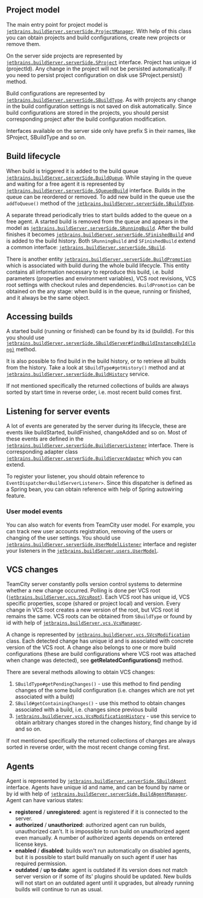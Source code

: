 [//]: # (title: Server-side Object Model)
[//]: # (auxiliary-id: Server-side+Object+Model.html)



## Project model

The main entry point for project model is [`jetbrains.buildServer.serverSide.ProjectManager`](http://javadoc.jetbrains.net/teamcity/openapi/current/jetbrains/buildServer/serverSide/ProjectManager.html). With help of this class you can obtain projects and build configurations, create new projects or remove them.

On the server side projects are represented by [`jetbrains.buildServer.serverSide.SProject`](http://javadoc.jetbrains.net/teamcity/openapi/current/jetbrains/buildServer/serverSide/SProject.html) interface. Project has unique id (projectId). Any change in the project will not be persisted automatically. If you need to persist project configuration on disk use SProject.persist() method.

Build configurations are represented by [`jetbrains.buildServer.serverSide.SBuildType`](http://javadoc.jetbrains.net/teamcity/openapi/current/jetbrains/buildServer/serverSide/SBuildType.html). As with projects any change in the build configuration settings is not saved on disk automatically. Since build configurations are stored in the projects, you should persist corresponding project after the build configuration modification.

<note>

Interfaces available on the server side only have prefix S in their names, like SProject, SBuildType and so on.
</note>

## Build lifecycle

When build is triggered it is added to the build queue [`jetbrains.buildServer.serverSide.BuildQueue`](http://javadoc.jetbrains.net/teamcity/openapi/current/jetbrains/buildServer/serverSide/BuildQueue.html). While staying in the queue and waiting for a free agent it is represented by [`jetbrains.buildServer.serverSide.SQueuedBuild`](http://javadoc.jetbrains.net/teamcity/openapi/current/jetbrains/buildServer/serverSide/SQueuedBuild.html) interface. Builds in the queue can be reordered or removed. To add new build in the queue use the `addToQueue()` method of the [`jetbrains.buildServer.serverSide.SBuildType`](http://javadoc.jetbrains.net/teamcity/openapi/current/jetbrains/buildServer/serverSide/SBuildType.html).

A separate thread periodically tries to start builds added to the queue on a free agent. A started build is removed from the queue and appears in the model as [`jetbrains.buildServer.serverSide.SRunningBuild`](http://javadoc.jetbrains.net/teamcity/openapi/current/jetbrains/buildServer/serverSide/SRunningBuild.html). After the build finishes it becomes [`jetbrains.buildServer.serverSide.SFinishedBuild`](http://javadoc.jetbrains.net/teamcity/openapi/current/jetbrains/buildServer/serverSide/SFinishedBuild.html) and is added to the build history. Both `SRunningBuild` and `SFinishedBuild` extend a common interface: [`jetbrains.buildServer.serverSide.SBuild`](http://javadoc.jetbrains.net/teamcity/openapi/current/jetbrains/buildServer/serverSide/SBuild.html).

There is another entity [`jetbrains.buildServer.serverSide.BuildPromotion`](http://javadoc.jetbrains.net/teamcity/openapi/current/jetbrains/buildServer/serverSide/BuildPromotion.html) which is associated with build during the whole build lifecycle. This entity contains all information necessary to reproduce this build, i.e. build parameters (properties and environment variables), VCS root revisions, VCS root settings with checkout rules and dependencies. `BuildPromotion` can be obtained on the any stage: when build is in the queue, running or finished, and it always be the same object.

## Accessing builds

A started build (running or finished) can be found by its id (buildId). For this you should use [`jetbrains.buildServer.serverSide.SBuildServer#findBuildInstanceById(long)`](http://javadoc.jetbrains.net/teamcity/openapi/current/jetbrains/buildServer/serverSide/SBuildServer.html#findBuildInstanceById(long)) method.

It is also possible to find build in the build history, or to retrieve all builds from the history. Take a look at `SBuildType#getHistory()` method and at [`jetbrains.buildServer.serverSide.BuildHistory`](http://javadoc.jetbrains.net/teamcity/openapi/current/jetbrains/buildServer/serverSide/BuildHistory.html) service.

<note>

If not mentioned specifically the returned collections of builds are always sorted by start time in reverse order, i.e. most recent build comes first.
</note>

## Listening for server events

A lot of events are generated by the server during its lifecycle, these are events like buildStarted, buildFinished, changeAdded and so on. Most of these events are defined in the [`jetbrains.buildServer.serverSide.BuildServerListener`](http://javadoc.jetbrains.net/teamcity/openapi/current/jetbrains/buildServer/serverSide/BuildServerListener.html) interface. There is corresponding adapter class [`jetbrains.buildServer.serverSide.BuildServerAdapter`](http://javadoc.jetbrains.net/teamcity/openapi/current/jetbrains/buildServer/serverSide/BuildServerAdapter.html) which you can extend.

To register your listener, you should obtain reference to `EventDispatcher<BuildServerListener>`. Since this dispatcher is defined as a Spring bean, you can obtain reference with help of Spring autowiring feature.

### User model events

You can also watch for events from TeamCity user model. For example, you can track new user accounts registration, removing of the users or changing of the user settings. You should use [`jetbrains.buildServer.serverSide.UserModelListener`](http://javadoc.jetbrains.net/teamcity/openapi/current/jetbrains/buildServer/users/UserModelListener.html) interface and register your listeners in the [`jetbrains.buildServer.users.UserModel`](http://javadoc.jetbrains.net/teamcity/openapi/current/jetbrains/buildServer/users/UserModel.html).

## VCS changes

TeamCity server constantly polls version control systems to determine whether a new change occurred. Polling is done per VCS root ([`jetbrains.buildServer.vcs.SVcsRoot`](http://javadoc.jetbrains.net/teamcity/openapi/current/jetbrains/buildServer/vcs/SVcsRoot.html)). Each VCS root has unique id, VCS specific properties, scope (shared or project local) and version. Every change in VCS root creates a new version of the root, but VCS root id remains the same. VCS roots can be obtained from `SBuildType` or found by id with help of [`jetbrains.buildServer.vcs.VcsManager`](http://javadoc.jetbrains.net/teamcity/openapi/current/jetbrains/buildServer/vcs/VcsManager.html).

A change is represented by [`jetbrains.buildServer.vcs.SVcsModification`](http://javadoc.jetbrains.net/teamcity/openapi/current/jetbrains/buildServer/vcs/SVcsModification.html) class. Each detected change has unique id and is associated with concrete version of the VCS root. A change also belongs to one or more build configurations (these are build configurations where VCS root was attached when change was detected), see __getRelatedConfigurations()__ method.

There are several methods allowing to obtain VCS changes:
1. `SBuildType#getPendingChanges()` \- use this method to find pending changes of the some build configuration (i.e. changes which are not yet associated with a build)
2. `SBuild#getContainingChanges()` \- use this method to obtain changes associated with a build, i.e. changes since previous build
3. [`jetbrains.buildServer.vcs.VcsModificationHistory`](http://javadoc.jetbrains.net/teamcity/openapi/current/jetbrains/buildServer/vcs/VcsModificationHistory.html) \- use this service to obtain arbitrary changes stored in the changes history, find change by id and so on.
<note>

If not mentioned specifically the returned collections of changes are always sorted in reverse order, with the most recent change coming first.
</note>

## Agents

Agent is represented by [`jetbrains.buildServer.serverSide.SBuildAgent`](http://javadoc.jetbrains.net/teamcity/openapi/current/jetbrains/buildServer/serverSide/SBuildAgent.html) interface. Agents have unique id and name, and can be found by name or by id with help of [`jetbrains.buildServer.serverSide.BuildAgentManager`](http://javadoc.jetbrains.net/teamcity/openapi/current/jetbrains/buildServer/serverSide/BuildAgentManager.html). Agent can have various states:
* __registered__ / __unregistered__: agent is registered if it is connected to the server.
* __authorized__ / __unauthorized__: authorized agent can run builds, unauthorized can't. It is impossible to run build on unauthorized agent even manually. A number of authorized agents depends on entered license keys.
* __enabled__ / __disabled__: builds won't run automatically on disabled agents, but it is possible to start build manually on such agent if user has required permission.
* __outdated__ / __up to date__: agent is outdated if its version does not match server version or if some of its' plugins should be updated. New builds will not start on an outdated agent until it upgrades, but already running builds will continue to run as usual.